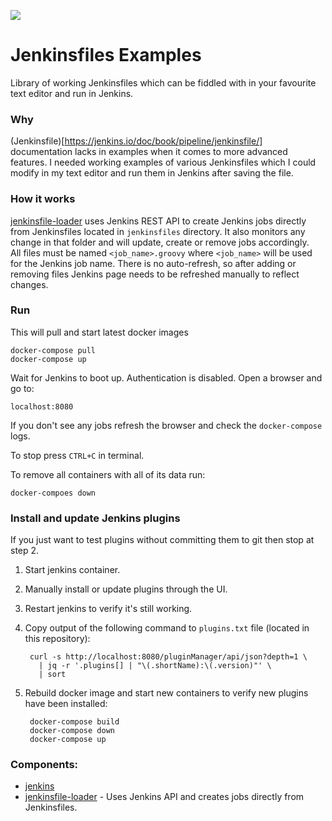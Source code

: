 [![](https://images.microbadger.com/badges/image/hoto/jenkinsfile-examples.svg)](https://microbadger.com/images/hoto/jenkinsfile-examples "Get your own image badge on microbadger.com")
# Jenkinsfiles Examples

Library of working Jenkinsfiles which can be fiddled with in your favourite text editor and run in Jenkins.

### Why

(Jenkinsfile)[https://jenkins.io/doc/book/pipeline/jenkinsfile/] documentation lacks in examples when it comes to more advanced features.
I needed working examples of various Jenkinsfiles which I could modify in my text editor and run them in Jenkins after saving the file.

### How it works

[jenkinsfile-loader](https://github.com/hoto/jenkinsfile-loader) uses Jenkins REST API to create Jenkins jobs directly from Jenkinsfiles located in `jenkinsfiles` directory.
It also monitors any change in that folder and will update, create or remove jobs accordingly.  
All files must be named `<job_name>.groovy` where `<job_name>` will be used for the Jenkins job name.
There is no auto-refresh, so after adding or removing files Jenkins page needs to be refreshed manually to reflect changes.

### Run

This will pull and start latest docker images

    docker-compose pull
    docker-compose up
    
Wait for Jenkins to boot up. Authentication is disabled. Open a browser and go to:

    localhost:8080
    
If you don't see any jobs refresh the browser and check the `docker-compose` logs.

To stop press `CTRL+C` in terminal.  

To remove all containers with all of its data run:

    docker-compoes down

### Install and update Jenkins plugins

If you just want to test plugins without committing them to git then stop at step 2.

1. Start jenkins container.
2. Manually install or update plugins through the UI.
3. Restart jenkins to verify it's still working.
4. Copy output of the following command to `plugins.txt` file (located in this repository):

        curl -s http://localhost:8080/pluginManager/api/json?depth=1 \
          | jq -r '.plugins[] | "\(.shortName):\(.version)"' \
          | sort
    
5. Rebuild docker image and start new containers to verify new plugins have been installed:

        docker-compose build
        docker-compose down
        docker-compose up

### Components:
  - [jenkins](https://hub.docker.com/_/jenkins/)
  - [jenkinsfile-loader](https://github.com/hoto/jenkinsfile-loader) - Uses Jenkins API and creates jobs directly from Jenkinsfiles.
  
